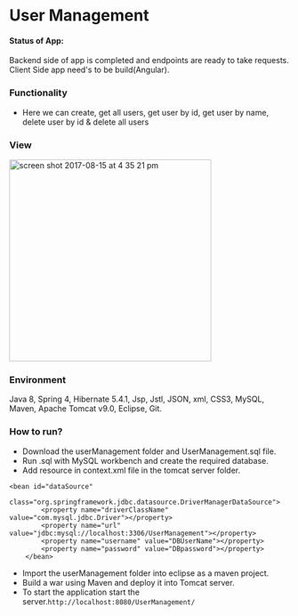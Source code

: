 # User Management

#### Status of App: 
Backend side of app is completed and endpoints are ready to take requests. Client Side app need's to be build(Angular). 

### Functionality
* Here we can create, get all users, get user by id, get user by name, delete user by id & delete all users


### View
<img width="363" alt="screen shot 2017-08-15 at 4 35 21 pm" src="https://user-images.githubusercontent.com/26859920/29338025-325a2604-81d9-11e7-982a-56429738c0f5.png">


### Environment

Java 8, Spring 4, Hibernate 5.4.1, Jsp, Jstl, JSON, xml, CSS3, MySQL, Maven, Apache Tomcat v9.0, Eclipse, Git. 

### How to run?
* Download the userManagement folder and UserManagement.sql file.
* Run .sql with MySQL workbench and create the required database.
* Add resource in context.xml file in the tomcat server folder.
```
<bean id="dataSource"
		class="org.springframework.jdbc.datasource.DriverManagerDataSource">
		<property name="driverClassName" value="com.mysql.jdbc.Driver"></property>
		<property name="url" value="jdbc:mysql://localhost:3306/UserManagement"></property>
		<property name="username" value="DBUserName"></property>
		<property name="password" value="DBpassword"></property>
	</bean>
```
* Import the userManagement folder into eclipse as a maven project.
* Build a war using Maven and deploy it into Tomcat server.
* To start the application start the server.`http://localhost:8080/UserManagement/`
